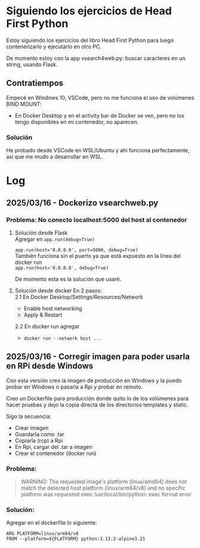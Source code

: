 # Siguiendo los ejercicios de Head First Python

Estoy siguiendo los ejercicios del libro Head First Python para luego contenerizarlo y ejecutarlo en otro PC. 

De momento estoy con la app vsearch4web.py: buscar caracteres en un string, usando Flask.

## Contratiempos
Empecé en Windows 10, VSCode, pero no me funciona el uso de volúmenes BIND MOUNT: 
  - En Docker Desktop y en el activity bar de Docker se ven, pero no los tengo disponibles en mi contenedor, no aparecen.

### Solución
He probado desde VSCode en WSL/Ubuntu y ahí funciona perfectamente, así que me mudo a desarrollar en WSL.


# Log
## 2025/03/16 - Dockerizo vsearchweb.py
### Problema: No conecto localhost:5000 del host al contenedor
1. Solución desde Flask  
Agregar en `app.run(debug=True)`  

   `app.run(host='0.0.0.0', port=5000, debug=True)`  
También funciona sin el puerto ya que está expuesto en la línea del docker run  
  `app.run(host='0.0.0.0', debug=True)`  
  
    De momento esta es la solución que usaré.  

2. Solución desde docker
En 2 pasos:  
  2.1 En Docker Desktop/Settings/Resources/Network  
    - Enable host networking  
    - Apply & Restart  
    
    2.2 En docker run agregar  
    - `docker run --network host ...`  

## 2025/03/16 - Corregir imagen para poder usarla en RPi desde Windows

Con esta versión creo la imagen de producción en Windows y la puedo probar en Windows o pasarla a Rpi y probar en remoto.   

Creo un Dockerfile para producción donde quito lo de los volúmenes para hacer pruebas y dejo la copia directa de los directorios templates y static.  

Sigo la secuencia:  
- Crear imagen  
- Guardarla como .tar  
- Copiarla (rcp) a Rpi  
- En Rpi, cargar  del .tar a imagen  
- Crear el contenedor (docker run)  

### Problema:  
> WARNING: The requested image's platform (linux/amd64) does not match the detected host platform (linux/arm64/v8) and no specific platform was requested exec /usr/local/bin/python: exec format error
### Solución:  
Agregar en el dockerfile lo siguiente:  
```
ARG PLATFORM=linux/arm64/v8
FROM --platform=${PLATFORM} python:3.13.2-alpine3.21 
```
